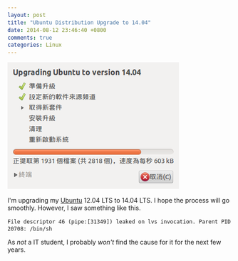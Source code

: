 ```yaml
---
layout: post
title: "Ubuntu Distribution Upgrade to 14.04"
date: 2014-08-12 23:46:40 +0800
comments: true
categories: Linux
---
```


![Screenshot of the GUI upgrade manager][img]

I'm upgrading my [Ubuntu] 12.04 LTS to 14.04 LTS.  I hope the process
will go smoothly.  However, I saw something like this.

    File descriptor 46 (pipe:[31349]) leaked on lvs invocation. Parent PID 20708: /bin/sh

As *not* a IT student, I probably *won't* find the cause for it for
the next few years.

[img]: /images/posts/UbuntuDistUpgrade/img.png "Upgrading Ubuntu to version 14.04"
[Ubuntu]: http://www.ubuntu.com/ "A popular Linux distro"
